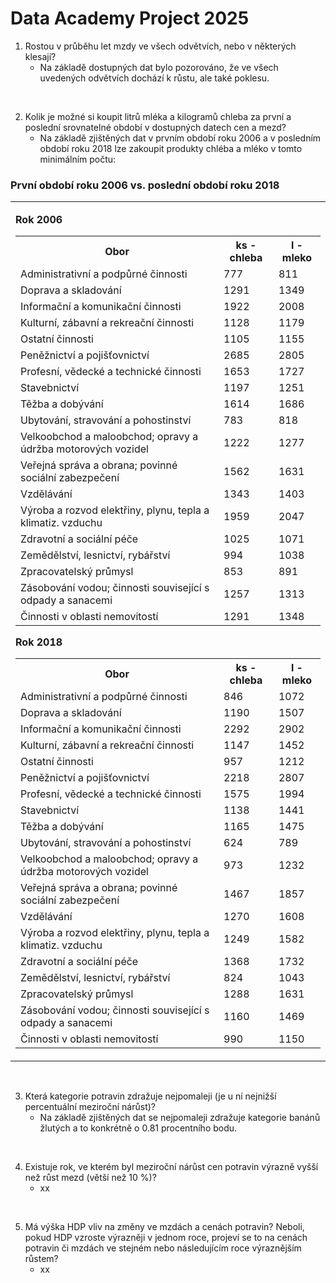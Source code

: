 # <b>Data Academy Project 2025</b>


1. Rostou v průběhu let mzdy ve všech odvětvích, nebo v některých klesají?
   - Na základě dostupných dat bylo pozorováno, že ve všech uvedených odvětvích dochází k růstu, ale také poklesu.
     
<br>
     
2. Kolik je možné si koupit litrů mléka a kilogramů chleba za první a poslední srovnatelné období v dostupných datech cen a mezd?
   - Na základě zjištěných dat v prvním období roku 2006 a v posledním období roku 2018 lze zakoupit produkty chléba a mléko v tomto minimálním počtu:
<h3>První období roku 2006 vs. poslední období roku 2018</h3>

<table>
<tr>
<td>

<b>Rok 2006</b>
<table>
  <tr>
    <th>Obor</th>
    <th>ks - chleba</th>
    <th>l - mleko</th>
  </tr>
  <tr><td>Administrativní a podpůrné činnosti</td><td>777</td><td>811</td></tr>
  <tr><td>Doprava a skladování</td><td>1291</td><td>1349</td></tr>
  <tr><td>Informační a komunikační činnosti</td><td>1922</td><td>2008</td></tr>
  <tr><td>Kulturní, zábavní a rekreační činnosti</td><td>1128</td><td>1179</td></tr>
  <tr><td>Ostatní činnosti</td><td>1105</td><td>1155</td></tr>
  <tr><td>Peněžnictví a pojišťovnictví</td><td>2685</td><td>2805</td></tr>
  <tr><td>Profesní, vědecké a technické činnosti</td><td>1653</td><td>1727</td></tr>
  <tr><td>Stavebnictví</td><td>1197</td><td>1251</td></tr>
  <tr><td>Těžba a dobývání</td><td>1614</td><td>1686</td></tr>
  <tr><td>Ubytování, stravování a pohostinství</td><td>783</td><td>818</td></tr>
  <tr><td>Velkoobchod a maloobchod; opravy a údržba motorových vozidel</td><td>1222</td><td>1277</td></tr>
  <tr><td>Veřejná správa a obrana; povinné sociální zabezpečení</td><td>1562</td><td>1631</td></tr>
  <tr><td>Vzdělávání</td><td>1343</td><td>1403</td></tr>
  <tr><td>Výroba a rozvod elektřiny, plynu, tepla a klimatiz. vzduchu</td><td>1959</td><td>2047</td></tr>
  <tr><td>Zdravotní a sociální péče</td><td>1025</td><td>1071</td></tr>
  <tr><td>Zemědělství, lesnictví, rybářství</td><td>994</td><td>1038</td></tr>
  <tr><td>Zpracovatelský průmysl</td><td>853</td><td>891</td></tr>
  <tr><td>Zásobování vodou; činnosti související s odpady a sanacemi</td><td>1257</td><td>1313</td></tr>
  <tr><td>Činnosti v oblasti nemovitostí</td><td>1291</td><td>1348</td></tr>
</table>




<b>Rok 2018</b>
<table>
  <tr>
    <th>Obor</th>
    <th>ks - chleba</th>
    <th>l - mleko</th>
  </tr>
  <tr><td>Administrativní a podpůrné činnosti</td><td>846</td><td>1072</td></tr>
  <tr><td>Doprava a skladování</td><td>1190</td><td>1507</td></tr>
  <tr><td>Informační a komunikační činnosti</td><td>2292</td><td>2902</td></tr>
  <tr><td>Kulturní, zábavní a rekreační činnosti</td><td>1147</td><td>1452</td></tr>
  <tr><td>Ostatní činnosti</td><td>957</td><td>1212</td></tr>
  <tr><td>Peněžnictví a pojišťovnictví</td><td>2218</td><td>2807</td></tr>
  <tr><td>Profesní, vědecké a technické činnosti</td><td>1575</td><td>1994</td></tr>
  <tr><td>Stavebnictví</td><td>1138</td><td>1441</td></tr>
  <tr><td>Těžba a dobývání</td><td>1165</td><td>1475</td></tr>
  <tr><td>Ubytování, stravování a pohostinství</td><td>624</td><td>789</td></tr>
  <tr><td>Velkoobchod a maloobchod; opravy a údržba motorových vozidel</td><td>973</td><td>1232</td></tr>
  <tr><td>Veřejná správa a obrana; povinné sociální zabezpečení</td><td>1467</td><td>1857</td></tr>
  <tr><td>Vzdělávání</td><td>1270</td><td>1608</td></tr>
  <tr><td>Výroba a rozvod elektřiny, plynu, tepla a klimatiz. vzduchu</td><td>1249</td><td>1582</td></tr>
  <tr><td>Zdravotní a sociální péče</td><td>1368</td><td>1732</td></tr>
  <tr><td>Zemědělství, lesnictví, rybářství</td><td>824</td><td>1043</td></tr>
  <tr><td>Zpracovatelský průmysl</td><td>1288</td><td>1631</td></tr>
  <tr><td>Zásobování vodou; činnosti související s odpady a sanacemi</td><td>1160</td><td>1469</td></tr>
  <tr><td>Činnosti v oblasti nemovitostí</td><td>990</td><td>1150</td></tr>
</table>

</td>
</tr>
</table>

<br>

3. Která kategorie potravin zdražuje nejpomaleji (je u ní nejnižší percentuální meziroční nárůst)? 
   - Na základě zjištěných dat se nejpomaleji zdražuje kategorie banánů žlutých a to konkrétně o 0.81 procentního bodu.

<br>
     
4. Existuje rok, ve kterém byl meziroční nárůst cen potravin výrazně vyšší než růst mezd (větší než 10 %)?
   - xx

<br>
     
5. Má výška HDP vliv na změny ve mzdách a cenách potravin? Neboli, pokud HDP vzroste výrazněji v jednom roce, projeví se to na cenách potravin či mzdách ve stejném nebo následujícím roce výraznějším růstem?
   - xx
     
